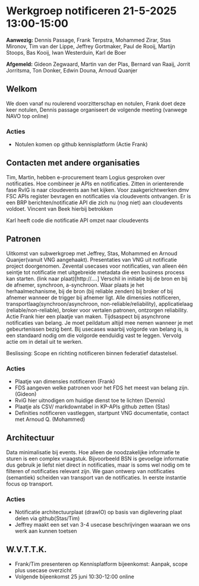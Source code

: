 # Werkgroep notificeren 21-5-2025 13:00-15:00

**Aanwezig:** Dennis Passage, Frank Terpstra, Mohammed Zirar, Stas Mironov, Tim van der Lippe, Jeffrey Gortmaker, Paul de Rooij, Martijn Stoops, Bas Kooij, Iwan Westerduin, Karl de Boer

**Afgemeld:** Gideon Zegwaard, Martin van der Plas, Bernard van Raaij, Jorrit Jorritsma, Ton Donker, Edwin Douna, Arnoud Quanjer

## Welkom 

We doen vanaf nu roulerend voorzitterschap en notulen, Frank doet deze keer notulen, Dennis passage organiseert de volgende meeting (vanwege NAVO top online)

### Acties

* Notulen komen op github kennisplatform (Actie Frank)

## Contacten met andere organisaties 

Tim, Martin, hebben e-procurement team Logius gesproken over notificaties. Hoe combineer je APIs en notificaties. Zitten in orienterende fase
RvIG is naar cloudevents aan het kijken. Voor zaakgerichtwerken dmv FSC APIs register bevragen en notificaties via cloudevents ontvangen. 
Er is een BRP berichten/notificatie API die zich nu (nog niet) aan cloudevents voldoet. 
Vincent van Beek hierbij betrokken

Karl heeft code die notificatie API omzet naar cloudevents

## Patronen

Uitkomst van subwerkgroep met Jeffrey, Stas, Mohammed en Arnoud Quanjer(vanuit VNG aangehaakt).
Presentaties van VNG uit notificatie project doorgenomen. Zevental usecases voor notificaties, van alleen één seintje tot notificatie met uitgebreide metadata die een business process kan starten. (link naar plaat)[http://....]
Verschil in initiatie bij de bron en bij de afnemer, synchroon, a-synchroon.
Waar plaats je het herhaalmechanisme, bij de bron (bij reliable zenden) bij broker of bij afnemer wanneer de trigger bij afnemer ligt.
Alle dimensies notificeren, transportlaag(synchroon/asynchroon, non-reliable/reliability), applicatielaag (reliable/non-reliable), broker voor vertalen patronen, ontzorgen reliability. Actie Frank hier een plaatje van maken.
Tijdsaspect bij asynchrone notificaties van belang. Je moet peildatum altijd mee nemen wanneer je met gebeurtenissen bezig bent. Bij usecases waarbij volgorde van belang is, is een standaard nodig om die volgorde eenduidig vast te leggen. Vervolg actie om in detail uit te werken.

Beslissing: Scope en richting notificeren binnen federatief datastelsel.

### Acties

* Plaatje van dimensies notificeren (Frank)
* FDS aangeven welke patronen voor het FDS het meest van belang zijn. (Gideon)
* RviG hier uitnodigen om huidige dienst toe te lichten (Dennis)
* Plaatje als CSV/ markdowntabel in KP-APIs github zetten (Stas)
* Definities notificeren vastleggen, startpunt VNG documentatie, contact met Arnoud Q. (Mohammed)

## Architectuur

Data minimalisatie bij events. Hoe alleen de noodzakelijke informatie te sturen is een complex vraagstuk. Bijvoorbeeld BSN is gevoelige informatie dus gebruik je liefst niet direct in notificaties, maar is soms wel nodig om te filteren of notificaties relevant zijn.
We gaan ontwerp van notificaties (semantiek) scheiden van transport van de notificaties. In eerste instantie focus op transport.


### Acties

* Notificatie architectuurplaat (drawIO) op basis van digilevering plaat delen via github(Stas/Tim)
* Jeffrey maakt een set van 3-4 usecase beschrijvingen waaraan we ons werk aan kunnen toetsen


## W.V.T.T.K.

* Frank/Tim presenteren op Kennisplatform bijeenkomst: Aanpak, scope plus usecase overzicht
* Volgende bijeenkomst 25 juni 10:30-12:00 online
